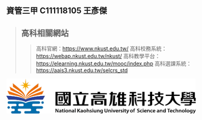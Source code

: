 ## 資管三甲 C111118105 王彥傑
>## 高科相關網站
>>高科官網：<https://www.nkust.edu.tw/>
>>高科校務系統：<https://webap.nkust.edu.tw/nkust/>
>>高科教學平台：<https://elearning.nkust.edu.tw/mooc/index.php>
>>高科選課系統：<https://aais3.nkust.edu.tw/selcrs_std>

![NKUST](高科.png "國立高雄科技大學")
